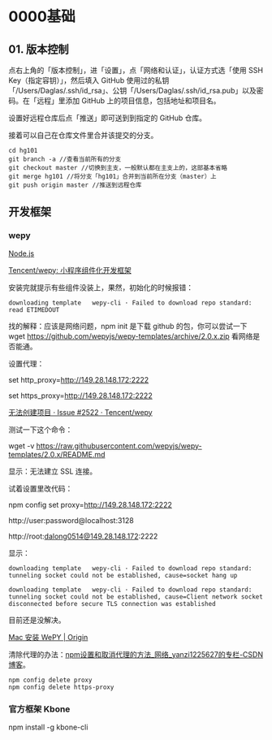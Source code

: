 # 0000基础

## 01. 版本控制

点右上角的「版本控制」，进「设置」，点「网络和认证」，认证方式选「使用 SSH Key（指定容钥）」，然后填入 GitHub 使用过的私钥「/Users/Daglas/.ssh/id_rsa」、公钥「/Users/Daglas/.ssh/id_rsa.pub」以及密码。在「远程」里添加 GitHub 上的项目信息，包括地址和项目名。

设置好远程仓库后点「推送」即可送到到指定的 GitHub 仓库。

接着可以自己在仓库文件里合并该提交的分支。

```
cd hg101
git branch -a //查看当前所有的分支
git checkout master //切换到主支，一般默认都在主支上的，这部基本省略
git merge hg101 //将分支「hg101」合并到当前所在分支（master）上
git push origin master //推送到远程仓库
```

## 开发框架

### wepy

[Node.js](https://nodejs.org/en/)

[Tencent/wepy: 小程序组件化开发框架](https://github.com/Tencent/wepy)

安装完就提示有些组件没装上，果然，初始化的时候报错：

```
downloading template   wepy-cli · Failed to download repo standard: read ETIMEDOUT
```

找的解释：应该是网络问题，npm init 是下载 github 的包，你可以尝试一下 wget https://github.com/wepyjs/wepy-templates/archive/2.0.x.zip 看网络是否能通。

设置代理：

set http_proxy=http://149.28.148.172:2222

set https_proxy=http://149.28.148.172:2222

[无法创建项目 · Issue #2522 · Tencent/wepy](https://github.com/Tencent/wepy/issues/2522)

测试一下这个命令：

wget -v https://raw.githubusercontent.com/wepyjs/wepy-templates/2.0.x/README.md

显示：无法建立 SSL 连接。

试着设置里改代码：

npm config set proxy=http://149.28.148.172:2222

http://user:password@localhost:3128

http://root:dalong0514@149.28.148.172:2222

显示：

```
downloading template   wepy-cli · Failed to download repo standard: tunneling socket could not be established, cause=socket hang up

downloading template   wepy-cli · Failed to download repo standard: tunneling socket could not be established, cause=Client network socket disconnected before secure TLS connection was established
```

目前还是没解决。

[Mac 安装 WePY | Origin](https://blog.singee.me/2018/06/05/mac/mac-install-wepy/)

清除代理的办法：[npm设置和取消代理的方法_网络_yanzi1225627的专栏-CSDN博客](https://blog.csdn.net/yanzi1225627/article/details/80247758)。

```
npm config delete proxy
npm config delete https-proxy
```

### 官方框架 Kbone

npm install -g kbone-cli






